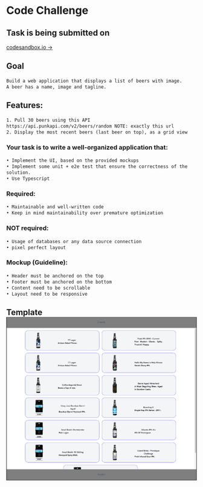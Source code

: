 # Code Challenge

## Task is being submitted on 
[codesandbox.io -> ](https://codesandbox.io/s/falling-surf-ud42b?file=/README.md)

## Goal

    Build a web application that displays a list of beers with image.
    A beer has a name, image and tagline.

## Features:

    1. Pull 30 beers using this API https://api.punkapi.com/v2/beers/random NOTE: exactly this url
    2. Display the most recent beers (last beer on top), as a grid view

### Your task is to write a well-organized application that:

    • Implement the UI, based on the provided mockups
    • Implement some unit + e2e test that ensure the correctness of the solution.
    • Use Typescript

### Required:

    • Maintainable and well-written code
    • Keep in mind maintainability over premature optimization

### NOT required:

    • Usage of databases or any data source connection
    • pixel perfect layout

### Mockup (Guideline):

    • Header must be anchored on the top
    • Footer must be anchored on the bottom
    • Content need to be scrollable
    • Layout need to be responsive

## Template ![image](https://github.com/hnariman/react-ts-test/blob/master/public/layout.png)
